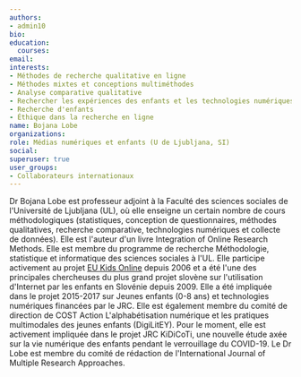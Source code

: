 ```yaml
---
authors:
- admin10
bio: 
education:
  courses:
email:
interests:
- Méthodes de recherche qualitative en ligne
- Méthodes mixtes et conceptions multiméthodes
- Analyse comparative qualitative
- Rechercher les expériences des enfants et les technologies numériques
- Recherche d'enfants
- Éthique dans la recherche en ligne
name: Bojana Lobe
organizations:
role: Médias numériques et enfants (U de Ljubljana, SI)
social:
superuser: true
user_groups:
- Collaborateurs internationaux
---
```


Dr Bojana Lobe est professeur adjoint à la Faculté des sciences sociales de l'Université de Ljubljana (UL), où elle enseigne un certain nombre de cours méthodologiques (statistiques, conception de questionnaires, méthodes qualitatives, recherche comparative, technologies numériques et collecte de données). Elle est l'auteur d'un livre Integration of Online Research Methods. Elle est membre du programme de recherche Méthodologie, statistique et informatique des sciences sociales à l'UL. Elle participe activement au projet [EU Kids Online](www.eukidsonline.net) depuis 2006 et a été l'une des principales chercheuses du plus grand projet slovène sur l'utilisation d'Internet par les enfants en Slovénie depuis 2009. Elle a été impliquée dans le projet 2015-2017 sur Jeunes enfants (0-8 ans) et technologies numériques financées par le JRC. Elle est également membre du comité de direction de COST Action L'alphabétisation numérique et les pratiques multimodales des jeunes enfants (DigiLitEY). Pour le moment, elle est activement impliquée dans le projet JRC KiDiCoTi, une nouvelle étude axée sur la vie numérique des enfants pendant le verrouillage du COVID-19. Le Dr Lobe est membre du comité de rédaction de l'International Journal of Multiple Research Approaches.